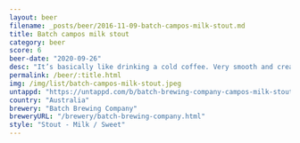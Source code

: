 ```yaml
---
layout: beer
filename: _posts/beer/2016-11-09-batch-campos-milk-stout.md
title: Batch campos milk stout
category: beer
score: 6
beer-date: "2020-09-26"
desc: "It’s basically like drinking a cold coffee. Very smooth and creamy"
permalink: /beer/:title.html
img: /img/list/batch-campos-milk-stout.jpeg
untappd: "https://untappd.com/b/batch-brewing-company-campos-milk-stout/3218682"
country: "Australia"
brewery: "Batch Brewing Company"
breweryURL: "/brewery/batch-brewing-company.html"
style: "Stout - Milk / Sweet"
---
```

